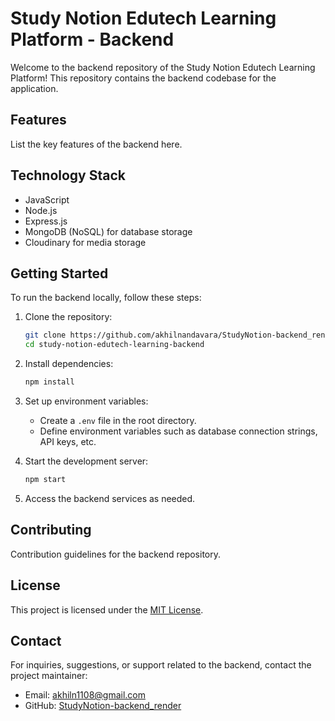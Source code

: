 
# Study Notion Edutech Learning Platform - Backend

Welcome to the backend repository of the Study Notion Edutech Learning Platform! This repository contains the backend codebase for the application.

## Features

List the key features of the backend here.

## Technology Stack

- JavaScript
- Node.js
- Express.js
- MongoDB (NoSQL) for database storage
- Cloudinary for media storage

## Getting Started

To run the backend locally, follow these steps:

1. Clone the repository:
   ```bash
   git clone https://github.com/akhilnandavara/StudyNotion-backend_render.git
   cd study-notion-edutech-learning-backend
   ```

2. Install dependencies:
   ```bash
   npm install
   ```

3. Set up environment variables:
   - Create a `.env` file in the root directory.
   - Define environment variables such as database connection strings, API keys, etc.

4. Start the development server:
   ```bash
   npm start
   ```

5. Access the backend services as needed.

## Contributing

Contribution guidelines for the backend repository.

## License

This project is licensed under the [MIT License](LICENSE).

## Contact

For inquiries, suggestions, or support related to the backend, contact the project maintainer:
- Email: [akhiln1108@gmail.com](mailto:akhiln1108@gmail.com)
- GitHub: [StudyNotion-backend_render](https://github.com/akhilnandavara/StudyNotion-backend_render)